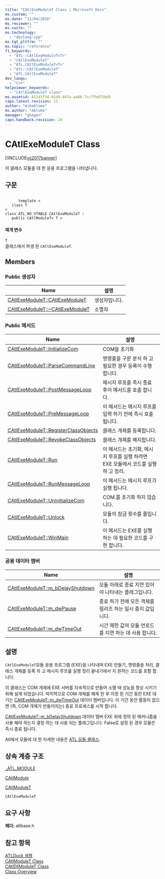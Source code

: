 ```yaml
---
title: "CAtlExeModuleT Class | Microsoft Docs"
ms.custom: ""
ms.date: "11/04/2016"
ms.reviewer: ""
ms.suite: ""
ms.technology: 
  - "devlang-cpp"
ms.tgt_pltfrm: ""
ms.topic: "reference"
f1_keywords: 
  - "ATL::CAtlExeModuleT<T>"
  - "CAtlExeModuleT"
  - "ATL.CAtlExeModuleT<T>"
  - "ATL::CAtlExeModuleT"
  - "ATL.CAtlExeModuleT"
dev_langs: 
  - "C++"
helpviewer_keywords: 
  - "CAtlExeModuleT class"
ms.assetid: 82245f3d-91d4-44fa-aa86-7cc7fbd758d9
caps.latest.revision: 21
author: "mikeblome"
ms.author: "mblome"
manager: "ghogen"
caps.handback.revision: 24
---
```

# CAtlExeModuleT Class
[!INCLUDE[vs2017banner](../../assembler/inline/includes/vs2017banner.md)]

이 클래스 모듈을 대 한 응용 프로그램을 나타냅니다.  
  
## 구문  
  
```  
  
      template <  
   class T   
>  
class ATL_NO_VTABLE CAtlExeModuleT :  
   public CAtlModuleT< T >  
```  
  
#### 매개 변수  
 `T`  
 클래스에서 파생 된 `CAtlExeModuleT`.  
  
## Members  
  
### Public 생성자  
  
|Name|설명|  
|----------|--------|  
|[CAtlExeModuleT::CAtlExeModuleT](../Topic/CAtlExeModuleT::CAtlExeModuleT.md)|생성자입니다.|  
|[CAtlExeModuleT::~CAtlExeModuleT](../Topic/CAtlExeModuleT::~CAtlExeModuleT.md)|소멸자|  
  
### Public 메서드  
  
|Name|설명|  
|----------|--------|  
|[CAtlExeModuleT::InitializeCom](../Topic/CAtlExeModuleT::InitializeCom.md)|COM을 초기화|  
|[CAtlExeModuleT::ParseCommandLine](../Topic/CAtlExeModuleT::ParseCommandLine.md)|명령줄을 구문 분석 하 고 필요한 경우 등록이 수행 합니다.|  
|[CAtlExeModuleT::PostMessageLoop](../Topic/CAtlExeModuleT::PostMessageLoop.md)|메시지 루프를 즉시 종료 후이 메서드를 호출 합니다.|  
|[CAtlExeModuleT::PreMessageLoop](../Topic/CAtlExeModuleT::PreMessageLoop.md)|이 메서드는 메시지 루프를 입력 하기 전에 즉시 호출 됩니다.|  
|[CAtlExeModuleT::RegisterClassObjects](../Topic/CAtlExeModuleT::RegisterClassObjects.md)|클래스 개체를 등록합니다.|  
|[CAtlExeModuleT::RevokeClassObjects](../Topic/CAtlExeModuleT::RevokeClassObjects.md)|클래스 개체를 해지합니다.|  
|[CAtlExeModuleT::Run](../Topic/CAtlExeModuleT::Run.md)|이 메서드는 초기화, 메시지 루프를 실행 하려면 EXE 모듈에서 코드를 실행 하 고 정리.|  
|[CAtlExeModuleT::RunMessageLoop](../Topic/CAtlExeModuleT::RunMessageLoop.md)|이 메서드는 메시지 루프가 실행 됩니다.|  
|[CAtlExeModuleT::UninitializeCom](../Topic/CAtlExeModuleT::UninitializeCom.md)|COM.를 초기화 하지 않습니다.|  
|[CAtlExeModuleT::Unlock](../Topic/CAtlExeModuleT::Unlock.md)|모듈의 잠금 횟수를 줄입니다.|  
|[CAtlExeModuleT::WinMain](../Topic/CAtlExeModuleT::WinMain.md)|이 메서드는 EXE를 실행 하는 데 필요한 코드를 구현 합니다.|  
  
### 공용 데이터 멤버  
  
|Name|설명|  
|----------|--------|  
|[CAtlExeModuleT::m\_bDelayShutdown](../Topic/CAtlExeModuleT::m_bDelayShutdown.md)|모듈 아래로 종료 지연 있어야 나타내는 플래그입니다.|  
|[CAtlExeModuleT::m\_dwPause](../Topic/CAtlExeModuleT::m_dwPause.md)|종료 하기 전에 모든 객체를 릴리즈 하는 일시 중지 값입니다.|  
|[CAtlExeModuleT::m\_dwTimeOut](../Topic/CAtlExeModuleT::m_dwTimeOut.md)|시간 제한 값의 모듈 언로드를 지연 하는 데 사용 합니다.|  
  
## 설명  
 `CAtlExeModuleT`모듈 응용 프로그램 \(EXE\)을 나타내며 EXE 만들기, 명령줄을 처리, 클래스 개체를 등록 하 고 메시지 루프를 실행 정리 끝내기에서 지 원하는 코드를 포함 합니다.  
  
 이 클래스는 COM 개체에 EXE 서버를 지속적으로 만들어 소멸 때 성능을 향상 시키기 위해 설계 되었습니다.  마지막으로 COM 개체를 해제 한 후 지정 된 기간 동안 EXE 대기는  [CAtlExeModuleT::m\_dwTimeOut](../Topic/CAtlExeModuleT::m_dwTimeOut.md) 데이터 멤버입니다.  이 기간 동안 활동이 없으면 \(즉, COM 개체가 만들어지는\) 종료 프로세스를 시작 합니다.  
  
 [CAtlExeModuleT::m\_bDelayShutdown](../Topic/CAtlExeModuleT::m_bDelayShutdown.md) 데이터 멤버 EXE 위에 정의 된 메커니즘을 사용 해야 하는지 결정 하는 데 사용 되는 플래그입니다.  False로 설정 된 경우 모듈은 즉시 종료 됩니다.  
  
 Atl에서 모듈에 대 한 자세한 내용은  [ATL 모듈 클래스](../../atl/atl-module-classes.md).  
  
## 상속 계층 구조  
 [\_ATL\_MODULE](../Topic/_ATL_MODULE.md)  
  
 [CAtlModule](../../atl/reference/catlmodule-class.md)  
  
 [CAtlModuleT](../../atl/reference/catlmodulet-class.md)  
  
 `CAtlExeModuleT`  
  
## 요구 사항  
 **헤더:** atlbase.h  
  
## 참고 항목  
 [ATLDuck 샘플](../../top/visual-cpp-samples.md)   
 [CAtlModuleT Class](../../atl/reference/catlmodulet-class.md)   
 [CAtlDllModuleT Class](../../atl/reference/catldllmodulet-class.md)   
 [Class Overview](../../atl/atl-class-overview.md)